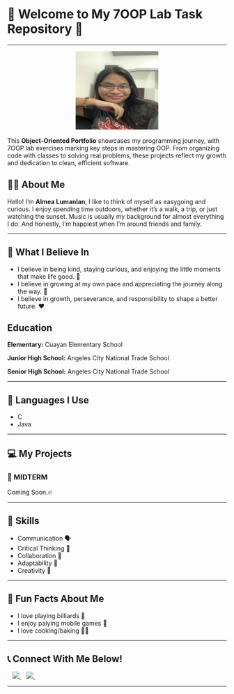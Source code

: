 # 🌟 Welcome to My 7OOP Lab Task Repository 🌟

---
<p align="center">
  <img src="https://github.com/AlmeaLumanlan/7OOP-Laboratory-Task/blob/a27ea8685613da4e947f1383459831f459440bf5/myphoto.jpeg.jpg" width="190" height="180"/>
</p>

This **Object-Oriented Portfolio** showcases my programming journey, with 7OOP lab exercises marking key steps in mastering OOP. From organizing code with classes to solving real problems, these projects reflect my growth and dedication to clean, efficient software.


## 👩‍💻 About Me 
Hello! I’m **Almea Lumanlan**, I like to think of myself as easygoing and curious. I enjoy spending time outdoors, whether it’s a walk, a trip, or just watching the sunset. Music is usually my background for almost everything I do. And honestly, I’m happiest when I’m around friends and family.

---
  
## 🤔 What I Believe In
- I believe in being kind, staying curious, and enjoying the little moments that make life good. 🙏
- I believe in growing at my own pace and appreciating the journey along the way. 🫡
- I believe in growth, perseverance, and responsibility to shape a better future. ❤️

##  Education
**Elementary:** Cuayan Elementary School

**Junior High School:** Angeles City National Trade School

**Senior High School:** Angeles City National Trade School

---
## 📜 Languages I Use  
- C  
- Java  

---

## 💻 My Projects  

### 🧪 MIDTERM  

Coming Soon.🔥 

---

## 📌 Skills
- Communication 🗣️
- Critical Thinking 🧠
- Collaboration 🤝
- Adaptability 🌊
- Creativity 🎨
  
---

## 🤡 Fun Facts About Me
- I love playing billiards 🎱
- I enjoy palying mobile games 📱
- I love cooking/baking 🧑‍🍳

---

## 📞 Connect With Me Below!   

  &nbsp;&nbsp;
  <a href="https://www.facebook.com/share/16unhY7sof/?mibextid=wwXlfr" target="_blank">
    <img src="https://img.shields.io/badge/Facebook-1877F2?style=for-the-badge&logo=facebook&logoColor=white" height="40"/>
  </a>
  &nbsp;&nbsp;
  <a href="https://www.instagram.com/mealmnln?igsh=MWsxNDdoemptbHV5Ng%3D%3D&utm_source=qr" target="_blank">
    <img src="https://img.shields.io/badge/Instagram-E4405F?style=for-the-badge&logo=instagram&logoColor=white" height="40"/>
  </a>
  &nbsp;&nbsp;

---


